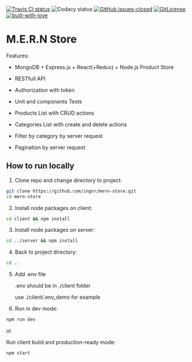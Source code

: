 [![Travis CI status](https://travis-ci.org/ingvr/mern-store.svg?branch=master)](https://travis-ci.org/ingvr/mern-store) ![Codacy status](https://api.codacy.com/project/badge/Grade/da089022058e449589819d955a4f5611?isInternal=true) [![GitHub issues-closed](https://img.shields.io/github/issues-closed/ingvr/mern-store.svg)](https://GitHub.com/ingvr/mern-store/issues?q=is%3Aissue+is%3Aclosed) [![GitLicense](https://gitlicense.com/badge/ingvr/mern-store)](https://github.com/ingvr/mern-store/blob/master/LICENSE) [![built-with-love](https://img.shields.io/badge/build%20with-%E2%9D%A4-green)](https://github.com/ingvr/)

# M.E.R.N Store

Features:

- MongoDB + Express.js + React(+Redux) + Node.js Product Store
- RESTfull API
- Authorization with token
- Unit and components Tests

- Products List with CRUD actions
- Categories List with create and delete actions
- Filter by category by server request
- Pagination by server request

## How to run locally

1. Clone repo and change directory to project:

```bash
git clone https://github.com/ingvr/mern-store.git
cd mern-store
```

2. Install node packages on client:

```bash
cd client && npm install
```

3. Install node packages on server:

```bash
cd ../server && npm install
```

4. Back to project directory:

```bash
cd ..
```

5. Add .env file

   .env should be in ./client folder
   
   use ./cilent/.env_demo for example

6. Run in dev mode:

```bash
npm run dev
```

or

Run client build and production-ready mode:

```bash
npm start
```
